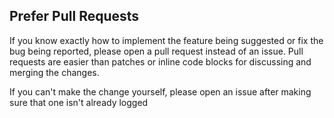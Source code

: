 ## Prefer Pull Requests

If you know exactly how to implement the feature being suggested or fix the bug
being reported, please open a pull request instead of an issue. Pull requests are easier than
patches or inline code blocks for discussing and merging the changes.

If you can't make the change yourself, please open an issue after making sure
that one isn't already logged
